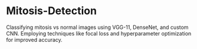 # Mitosis-Detection
Classifying mitosis vs normal images using VGG-11, DenseNet, and custom CNN. Employing techniques like focal loss and hyperparameter optimization for improved accuracy.
